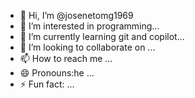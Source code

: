 - 👋 Hi, I’m @josenetomg1969
- 👀 I’m interested in programming...
- 🌱 I’m currently learning git and copilot...
- 💞️ I’m looking to collaborate on ...
- 📫 How to reach me ...
- 😄 Pronouns:he ...
- ⚡ Fun fact: ...

<!---
josenetomg1969/josenetomg1969 is a ✨ special ✨ repository because its `README.md` (this file) appears on your GitHub profile.
You can click the Preview link to take a look at your changes.
--->
